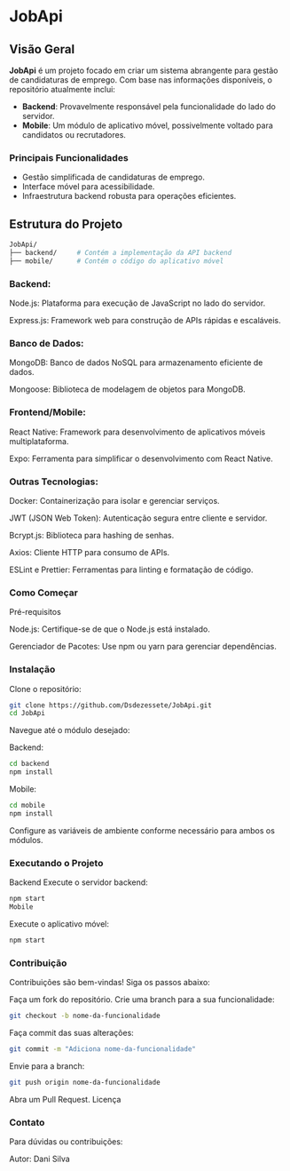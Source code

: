 # JobApi

## Visão Geral

**JobApi** é um projeto focado em criar um sistema abrangente para gestão de candidaturas de emprego. Com base nas informações disponíveis, o repositório atualmente inclui:

- **Backend**: Provavelmente responsável pela funcionalidade do lado do servidor.
- **Mobile**: Um módulo de aplicativo móvel, possivelmente voltado para candidatos ou recrutadores.

### Principais Funcionalidades
- Gestão simplificada de candidaturas de emprego.
- Interface móvel para acessibilidade.
- Infraestrutura backend robusta para operações eficientes.

## Estrutura do Projeto

```bash
JobApi/
├── backend/     # Contém a implementação da API backend
├── mobile/      # Contém o código do aplicativo móvel
```


### Backend:

Node.js: Plataforma para execução de JavaScript no lado do servidor.

Express.js: Framework web para construção de APIs rápidas e escaláveis.

### Banco de Dados:

MongoDB: Banco de dados NoSQL para armazenamento eficiente de dados.

Mongoose: Biblioteca de modelagem de objetos para MongoDB.

### Frontend/Mobile:

React Native: Framework para desenvolvimento de aplicativos móveis multiplataforma.

Expo: Ferramenta para simplificar o desenvolvimento com React Native.

### Outras Tecnologias:

Docker: Containerização para isolar e gerenciar serviços.

JWT (JSON Web Token): Autenticação segura entre cliente e servidor.

Bcrypt.js: Biblioteca para hashing de senhas.

Axios: Cliente HTTP para consumo de APIs.

ESLint e Prettier: Ferramentas para linting e formatação de código.

### Como Começar
Pré-requisitos

Node.js: Certifique-se de que o Node.js está instalado.

Gerenciador de Pacotes: Use npm ou yarn para gerenciar dependências.
### Instalação
Clone o repositório:

```bash
git clone https://github.com/Dsdezessete/JobApi.git
cd JobApi
```
Navegue até o módulo desejado:

Backend:
```bash
cd backend
npm install
```
Mobile:
```bash
cd mobile
npm install
```
Configure as variáveis de ambiente conforme necessário para ambos os módulos.

### Executando o Projeto
Backend
Execute o servidor backend:

```bash
npm start
Mobile
```
Execute o aplicativo móvel:

```bash
npm start
```
### Contribuição
Contribuições são bem-vindas! Siga os passos abaixo:

Faça um fork do repositório.
Crie uma branch para a sua funcionalidade:
```bash
git checkout -b nome-da-funcionalidade
```
Faça commit das suas alterações:
```bash
git commit -m "Adiciona nome-da-funcionalidade"
```
Envie para a branch:
```bash
git push origin nome-da-funcionalidade
```
Abra um Pull Request.
Licença


### Contato
Para dúvidas ou contribuições:

Autor: Dani Silva
